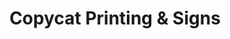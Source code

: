 ---
title: "Copycat Printing & Signs"
url: /grand-island/copycat-printing-und-signs/
shop: Kopieren
---